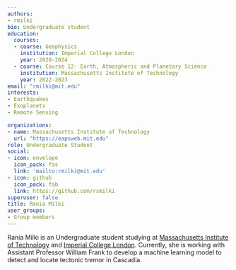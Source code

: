 ```yaml
---
authors:
- rmilki
bio: Undergraduate student
education:
  courses:
  - course: Geophysics
    institution: Imperial College London
    year: 2020-2024
  - course: Course 12- Earth, Atmospheric and Planetary Science
    institution: Massachusetts Institute of Technology
    year: 2022-2023
email: "rmilki@mit.edu"
interests:
- Earthquakes
- Exoplanets
- Remote Sensing

organizations:
- name: Massachusetts Institute of Technology
  url: "https://eapsweb.mit.edu"
role: Undergraduate Student
social:
- icon: envelope
  icon_pack: fas
  link: 'mailto:rmilki@mit.edu'
- icon: github
  icon_pack: fab
  link: https://github.com/rsmilki
superuser: false
title: Rania Milki
user_groups:
- Group members
---
```


Rania Milki is an Undergraduate student studying at [Massachusetts Institute of Technology](https://www.mit.edu) and [Imperial College London](https://www.imperial.ac.uk). Currently, she is working with Assistant Professor William Frank to develop a machine learning model to detect and locate tectonic tremor in Cascadia.


